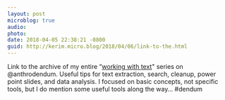 ```yaml
---
layout: post
microblog: true
audio: 
photo: 
date: 2018-04-05 22:38:21 -0800
guid: http://kerim.micro.blog/2018/04/06/link-to-the.html
---
```

Link to the archive of my entire “[working with text](https://anthrodendum.org/tag/working-with-text/?order=asc)" series on @anthrodendum. Useful tips for text extraction, search, cleanup, power point slides, and data analysis. I focused on basic concepts, not specific tools, but I do mention some useful tools along the way… #dendum 
